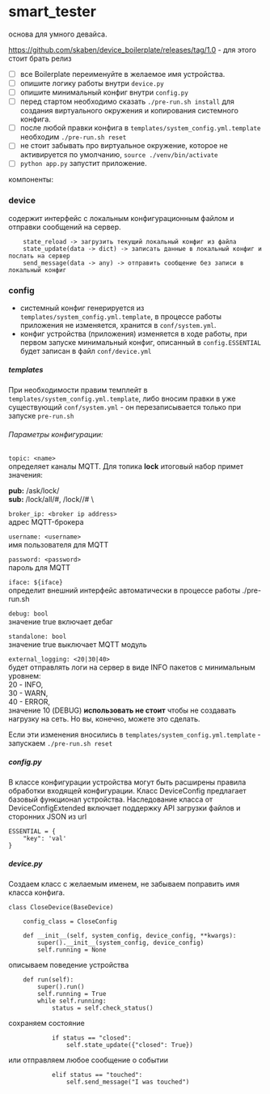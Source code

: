 # smart_tester

основа для умного девайса.

https://github.com/skaben/device_boilerplate/releases/tag/1.0 - для этого стоит брать релиз

- [ ] все Boilerplate переименуйте в желаемое имя устройства.
- [ ] опишите логику работы внутри `device.py`
- [ ] опишите минимальный конфиг внутри `config.py`
- [ ] перед стартом необходимо сказать `./pre-run.sh install` для создания виртуального окружения и копирования системного конфига.
- [ ] после любой правки конфига в `templates/system_config.yml.template` необходим `./pre-run.sh reset` 
- [ ] не стоит забывать про виртуальное окружение, которое не активируется по умолчанию, `source ./venv/bin/activate`
- [ ] `python app.py` запустит приложение.

компоненты:

### device

содержит интерфейс с локальным конфигурационным файлом и отправки сообщений на сервер.

```
    state_reload -> загрузить текущий локальный конфиг из файла
    state_update(data -> dict) -> записать данные в локальный конфиг и послать на сервер
    send_message(data -> any) -> отправить сообщение без записи в локальный конфиг
```

### config

- системный конфиг генерируется из `templates/system_config.yml.template`, в процессе работы приложения не изменяется, хранится в `conf/system.yml`.
- конфиг устройства (приложения) изменяется в ходе работы, при первом запуске минимальный конфиг, описанный в `config.ESSENTIAL` будет записан в файл `conf/device.yml`

##### templates

При необходимости правим темплейт в `templates/system_config.yml.template`, либо вносим правки в уже существующий `conf/system.yml` - он перезаписывается только при запуске `pre-run.sh`
###### Параметры конфигурации:

`topic: <name>` \
определяет каналы MQTT. Для топика **lock** итоговый набор примет значения:

**pub:** /ask/lock/<MAC-address> \
**sub:** /lock/all/#, /lock/<MAC-address>/# \

`broker_ip: <broker ip address>`\
адрес MQTT-брокера

`username: <username>` \
имя пользователя для MQTT

`password: <password>` \
пароль для MQTT

`iface: ${iface}` \
определит внешний интерфейс автоматически в процессе работы ./pre-run.sh

`debug: bool` \
значение true включает дебаг

`standalone: bool` \
значение true выключает MQTT модуль

`external_logging: <20|30|40>`  
будет отправлять логи на сервер в виде INFO пакетов с минимальным уровнем:\
20 - INFO, \
30 - WARN, \
40 - ERROR, \
значение 10 (DEBUG) **использовать не стоит** чтобы не создавать нагрузку на сеть. Но вы, конечно, можете это сделать.

Если эти изменения вносились в `templates/system_config.yml.template` - запускаем `./pre-run.sh reset`

##### config.py

В классе конфигурации устройства могут быть расширены правила обработки входящей конфигурации.
Класс DeviceConfig предлагает базовый функционал устройства.
Наследование класса от DeviceConfigExtended включает поддержку API загрузки файлов и сторонних JSON из url

```
ESSENTIAL = {
    "key": 'val'
}
```

##### device.py

Создаем класс с желаемым именем, не забываем поправить имя класса конфига.

```
class CloseDevice(BaseDevice)

    config_class = CloseConfig

    def __init__(self, system_config, device_config, **kwargs):
        super().__init__(system_config, device_config)
        self.running = None
```
описываем поведение устройства
```
    def run(self):
        super().run()
        self.running = True
        while self.running:
            status = self.check_status()
```
сохраняем состояние
```
            if status == "closed":
                self.state_update({"closed": True})
```
или отправляем любое сообщение о событии
```
            elif status == "touched":
                self.send_message("I was touched")
```
